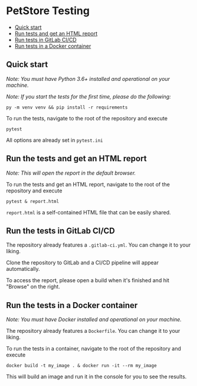 # PetStore Testing

* [Quick start](#quick-start)
* [Run tests and get an HTML report](#run-tests-and-get-an-html-report)
* [Run tests in GitLab CI/CD](#run-tests-in-gitlab-cicd)
* [Run tests in a Docker container](#run-tests-in-a-docker-container)

## Quick start
_Note: You must have Python 3.6+ installed and operational on your machine._

_Note: If you start the tests for the first time, please do the following:_
```commandline
py -m venv venv && pip install -r requirements
```
To run the tests, navigate to the root of the repository and execute 
```commandline
pytest
```
All options are already set in `pytest.ini`

## Run the tests and get an HTML report
_Note: This will open the report in the default browser._

To run the tests and get an HTML report, navigate to the root of the repository and execute
```commandline
pytest & report.html
```
`report.html` is a self-contained HTML file that can be easily shared.

## Run the tests in GitLab CI/CD
The repository already features a `.gitlab-ci.yml`. You can change it to your liking. 

Clone the repository to GitLab and a CI/CD pipeline will appear automatically.

To access the report, please open a build when it's finished and hit "Browse" on the right.

## Run the tests in a Docker container
_Note: You must have Docker installed and operational on your machine._

The repository already features a `Dockerfile`. You can change it to your liking.

To run the tests in a container, navigate to the root of the repository and execute
```commandline
docker build -t my_image . & docker run -it --rm my_image
```
This will build an image and run it in the console for you to see the results.